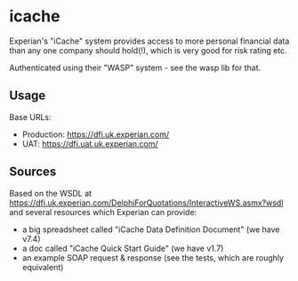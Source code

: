 # icache

Experian's "iCache" system provides access to more personal financial data than any one company should hold(!), which is very good for risk rating etc.

Authenticated using their "WASP" system - see the wasp lib for that.

## Usage

Base URLs:

- Production: https://dfi.uk.experian.com/
- UAT: https://dfi.uat.uk.experian.com/

## Sources

Based on the WSDL at https://dfi.uk.experian.com/DelphiForQuotations/InteractiveWS.asmx?wsdl and several resources which Experian can provide:

- a big spreadsheet called "iCache Data Definition Document" (we have v7.4)
- a doc called "iCache Quick Start Guide" (we have v1.7)
- an example SOAP request & response (see the tests, which are roughly equivalent)
